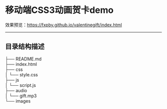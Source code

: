 # 移动端CSS3动画贺卡demo  

效果预览：<https://fxpby.github.io/valentinegift/index.html>

---

## 目录结构描述

├── README.md  
├── index.html  
├── css  
│   └── style.css  
├── js  
│   └── script.js  
├── audio  
│   └── gift.mp3  
└── images  
